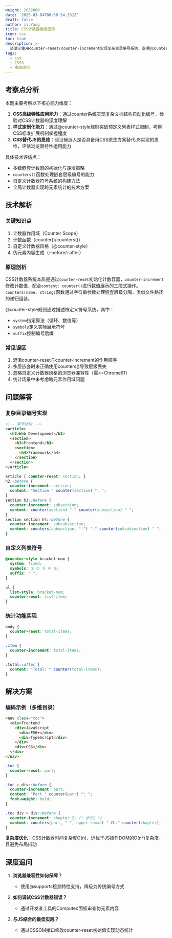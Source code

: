 ```yaml
---
weight: 2032000
date: '2025-03-04T06:58:34.331Z'
draft: false
author: zi.Yang
title: CSS计数器高级应用
icon: css
toc: true
description: >-
  请演示使用counter-reset/counter-increment实现复杂目录编号系统，说明@counter-style规则自定义列表符号的方法，并解释如何通过CSS计数器替代JavaScript实现简单统计功能。
tags:
  - css
  - CSS3
  - 高级技巧
---
```


## 考察点分析

本题主要考察以下核心能力维度：

1. **CSS高级特性应用能力**：通过counter系统实现复杂文档结构自动化编号，检验对CSS计数器的深度理解
2. **样式定制化能力**：通过@counter-style规则突破预定义列表样式限制，考察CSS标准扩展机制掌握程度
3. **CSS替代JS的思维**：验证候选人是否具备用CSS原生方案替代JS实现的思维，评估浏览器特性运用能力

具体技术评估点：

- 多级嵌套计数器的初始化与递增策略
- `counters()`函数处理嵌套层级编号的能力
- 自定义计数器符号系统的构建方法
- 全局计数器实现跨元素统计的技术方案

## 技术解析

### 关键知识点

1. 计数器作用域（Counter Scope）
2. 计数函数（counter()/counters()）
3. 自定义计数器风格（@counter-style）
4. 伪元素内容生成（::before/::after）

### 原理剖析

CSS计数器系统本质是通过`counter-reset`初始化计数容器，`counter-increment`修改计数值，配合`content: counter()`进行数值展示的三段式操作。`counters(name, string)`函数通过字符串参数处理嵌套层级分隔，类似文件路径的递归组装。

@counter-style规则通过描述符定义符号系统，其中：

- `system`指定算法（循环、数值等）
- `symbols`定义实际展示符号
- `suffix`控制编号后缀

### 常见误区

1. 混淆counter-reset与counter-increment的作用顺序
2. 多层嵌套时未正确使用counters()导致层级丢失
3. 忽略自定义计数器风格的浏览器兼容性（需>=Chrome91）
4. 统计场景中未考虑跨元素作用域问题

## 问题解答

### 复杂目录编号实现

```html
<!-- 章节结构 -->
<article>
  <h2>Web Development</h2>
  <section>
    <h3>Frontend</h3>
    <section>
      <h4>Framework</h4>
    </section>
  </section>
</article>
```

```css
article { counter-reset: section; }
h2::before {
  counter-increment: section;
  content: "Section " counter(section) ": ";
}
section h3::before {
  counter-increment: subsection;
  content: counter(section) "." counter(subsection) " ";
}
section section h4::before {
  counter-increment: subsubsection;
  content: counters(subsection, ".") "." counter(subsubsection) " ";
}
```

### 自定义列表符号

```css
@counter-style bracket-num {
  system: fixed;
  symbols: ① ② ③ ④ ⑤;
  suffix: " "; 
}

ul {
  list-style: bracket-num;
  counter-reset: list-item;
}
```

### 统计功能实现

```css
body {
  counter-reset: total-items;
}

.item {
  counter-increment: total-items;
}

.total::after {
  content: "Total: " counter(total-items);
}
```

## 解决方案

### 编码示例（多维目录）

```html
<nav class="toc">
  <div>Frontend
    <div>JavaScript
      <div>ES6+</div>
      <div>TypeScript</div>
    </div>
    <div>CSS</div>
  </div>
</nav>
```

```css
.toc {
  counter-reset: part;
}

.toc > div::before {
  counter-increment: part;
  content: "Part " counter(part) ": ";
  font-weight: bold;
}

.toc div > div::before {
  counter-increment: chapter 2; /* 步长2 */
  content: counters(part, "-", upper-roman) " Ch." counter(chapter);
}
```

**复杂度优化**：CSS计数器时间复杂度O(n)，远优于JS操作DOM的O(n²)复杂度，且避免布局抖动

## 深度追问

1. **浏览器兼容性如何保障？**
   - 使用@supports检测特性支持，降级为传统编号方式

2. **如何调试CSS计数器错误？**
   - 通过开发者工具的Computed面板审查伪元素内容

3. **与JS结合的最佳实践？**
   - 通过CSSOM接口修改counter-reset初始值实现动态统计
